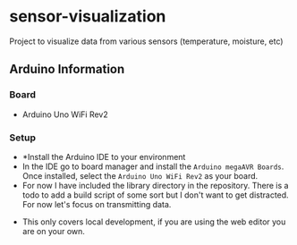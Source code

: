 # sensor-visualization
Project to visualize data from various sensors (temperature, moisture, etc)

## Arduino Information
### Board
- Arduino Uno WiFi Rev2

### Setup
- *Install the Arduino IDE to your environment
- In the IDE go to board manager and install the `Arduino megaAVR Boards`. Once installed, select the `Arduino Uno WiFi Rev2` as your board.
- For now I have included the library directory in the repository. There is a todo to add a build script of some sort but I don't want to get distracted. For now let's focus on transmitting data.

* This only covers local development, if you are using the web editor you are on your own.